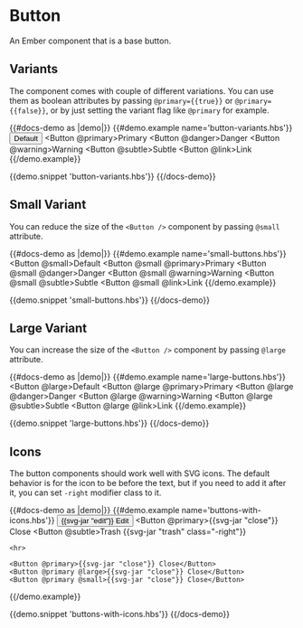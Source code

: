 # Button

An Ember component that is a base button.

## Variants

The component comes with couple of different variations. You can use them as boolean attributes
by passing `@primary={{true}}` or `@primary={{false}}`, or by just setting the variant flag like `@primary` for example.

{{#docs-demo as |demo|}}
  {{#demo.example name='button-variants.hbs'}}
    <Button>Default</Button>
    <Button @primary>Primary</Button>
    <Button @danger>Danger</Button>
    <Button @warning>Warning</Button>
    <Button @subtle>Subtle</Button>
    <Button @link>Link</Button>
  {{/demo.example}}

  {{demo.snippet 'button-variants.hbs'}}
{{/docs-demo}}

## Small Variant

You can reduce the size of the `<Button />` component by passing `@small` attribute.

{{#docs-demo as |demo|}}
  {{#demo.example name='small-buttons.hbs'}}
    <Button @small>Default</Button>
    <Button @small @primary>Primary</Button>
    <Button @small @danger>Danger</Button>
    <Button @small @warning>Warning</Button>
    <Button @small @subtle>Subtle</Button>
    <Button @small @link>Link</Button>
  {{/demo.example}}

  {{demo.snippet 'small-buttons.hbs'}}
{{/docs-demo}}

## Large Variant

You can increase the size of the `<Button />` component by passing `@large` attribute.

{{#docs-demo as |demo|}}
  {{#demo.example name='large-buttons.hbs'}}
    <Button @large>Default</Button>
    <Button @large @primary>Primary</Button>
    <Button @large @danger>Danger</Button>
    <Button @large @warning>Warning</Button>
    <Button @large @subtle>Subtle</Button>
    <Button @large @link>Link</Button>
  {{/demo.example}}

  {{demo.snippet 'large-buttons.hbs'}}
{{/docs-demo}}

## Icons

The button components should work well with SVG icons. The default behavior is for the icon to be before the text, but if you need to add it after it, you can set `-right` modifier class to it.

{{#docs-demo as |demo|}}
  {{#demo.example name='buttons-with-icons.hbs'}}
    <Button>{{svg-jar "edit"}} Edit</Button>
    <Button @primary>{{svg-jar "close"}} Close</Button>
    <Button @subtle>Trash {{svg-jar "trash" class="-right"}}</Button>

    <hr>
    
    <Button @primary>{{svg-jar "close"}} Close</Button>
    <Button @primary @large>{{svg-jar "close"}} Close</Button>
    <Button @primary @small>{{svg-jar "close"}} Close</Button>
  {{/demo.example}}

  {{demo.snippet 'buttons-with-icons.hbs'}}
{{/docs-demo}}
